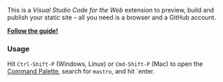 This is a _Visual Studio Code for the Web_ extension to preview, build and publish your static site – all you need is a browser and a GitHub account.

**[Follow the guide!](https://mastrojs.github.io/guide/)**

### Usage

Hit `Ctrl-Shift-P` (Windows, Linux) or `Cmd-Shift-P` (Mac) to open the [Command Palette](https://code.visualstudio.com/docs/getstarted/userinterface#_command-palette), search for `mastro`, and hit `enter.
